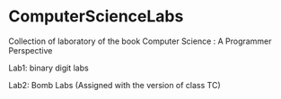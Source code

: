 # ComputerScienceLabs
Collection of laboratory of the book Computer Science : A Programmer Perspective

Lab1: binary digit labs

Lab2: Bomb Labs (Assigned with the version of class TC)
